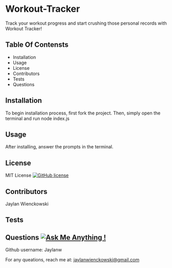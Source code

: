 # Workout-Tracker
Track your workout progress and start crushing those personal records with Workout Tracker!

## Table Of Contensts
  - Installation
  - Usage
  - License
  - Contributors
  - Tests 
  - Questions
  

## Installation
  To begin installation process, first fork the project. Then, simply open the terminal and run node index.js
  
## Usage
  After installing, answer the prompts in the terminal.
  
## License
  MIT License [![GitHub license](https://img.shields.io/github/license/Naereen/StrapDown.js.svg)](https://github.com/Naereen/StrapDown.js/blob/master/LICENSE)
      
## Contributors
  Jaylan Wienckowski
  
## Tests
      
  
## Questions   [![Ask Me Anything !](https://img.shields.io/badge/Ask%20me-anything-1abc9c.svg)](https://GitHub.com/Naereen/ama)

  Github username: Jaylanw
  
  For any queations, reach me at:
  jaylanwienckowski@gmail.com
  
